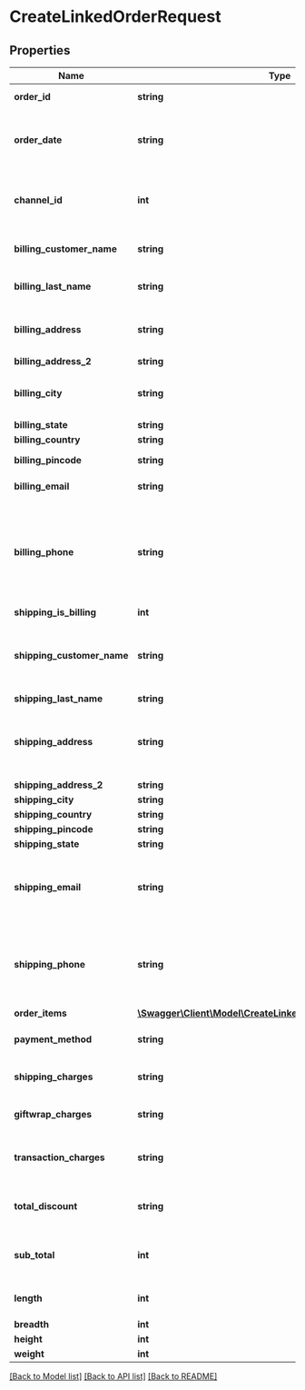 # CreateLinkedOrderRequest

## Properties
Name | Type | Description | Notes
------------ | ------------- | ------------- | -------------
**order_id** | **string** | Creates the order id | 
**order_date** | **string** | Mentions the date and time when the order was created | 
**channel_id** | **int** | The id of the channel where the order is placed | 
**billing_customer_name** | **string** | The customer’s name | 
**billing_last_name** | **string** | The customer’s last name | 
**billing_address** | **string** | The first two address lines of the customer | 
**billing_address_2** | **string** |  | 
**billing_city** | **string** | Geographical details of the customer’s adress | 
**billing_state** | **string** |  | 
**billing_country** | **string** |  | 
**billing_pincode** | **string** | Customer’s pincode | 
**billing_email** | **string** | Customer’s email id | 
**billing_phone** | **string** | Customer’s phone numberThe name of the person to whom the package is being shipped | 
**shipping_is_billing** | **int** |  | 
**shipping_customer_name** | **string** | The name of the person to whom the package is being shipped | 
**shipping_last_name** | **string** |  | 
**shipping_address** | **string** | Address of the person to whom the package is being shipped to | 
**shipping_address_2** | **string** |  | 
**shipping_city** | **string** |  | 
**shipping_country** | **string** |  | 
**shipping_pincode** | **string** |  | 
**shipping_state** | **string** |  | 
**shipping_email** | **string** | Email id of the person whom the package is being shipped to | 
**shipping_phone** | **string** | Phone number of the person whom the package is being shipped to | 
**order_items** | [**\Swagger\Client\Model\CreateLinkedOrderRequestOrderItems[]**](CreateLinkedOrderRequestOrderItems.md) |  | 
**payment_method** | **string** | Specifies the payment method | 
**shipping_charges** | **string** | Mentions the shipping charges | 
**giftwrap_charges** | **string** | Mentions the charges for giftwrapping | 
**transaction_charges** | **string** | Mentions the charges for the total transaction | 
**total_discount** | **string** | Mentions the total discount offered | 
**sub_total** | **int** | Mentions the total after these deductions | 
**length** | **int** | Mentions the product dimensions | [optional] 
**breadth** | **int** |  | [optional] 
**height** | **int** |  | [optional] 
**weight** | **int** |  | [optional] 

[[Back to Model list]](../README.md#documentation-for-models) [[Back to API list]](../README.md#documentation-for-api-endpoints) [[Back to README]](../README.md)



